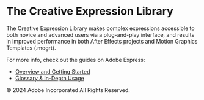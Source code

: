 # The Creative Expression Library
The Creative Expression Library makes complex expressions accessible to both novice and advanced users via a plug-and-play interface, and results in improved performance in both After Effects projects and Motion Graphics Templates (.mogrt).

For more info, check out the guides on Adobe Express:

- [Overview and Getting Started](https://express.adobe.com/page/z7ZLsCdt0MiDT/)
- [Glossary & In-Depth Usage](https://express.adobe.com/page/NVS7xYdyquXGO/)

© 2024 Adobe Incorporated All Rights Reserved.
